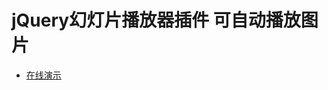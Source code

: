 # jQuery幻灯片播放器插件 可自动播放图片

* [在线演示](http://www.html5tricks.com/demo/jquery-auto-image-player/index.html) 
